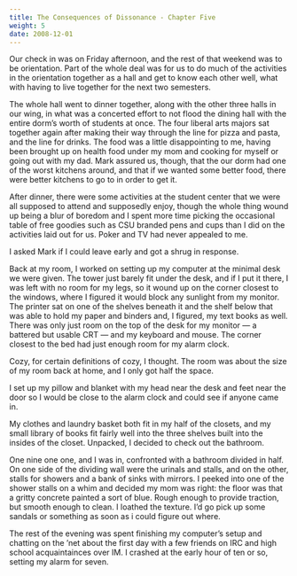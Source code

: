 ```yaml
---
title: The Consequences of Dissonance - Chapter Five
weight: 5
date: 2008-12-01
---
```


Our check in was on Friday afternoon, and the rest of that weekend was
to be orientation. Part of the whole deal was for us to do much of the
activities in the orientation together as a hall and get to know each
other well, what with having to live together for the next two
semesters.

The whole hall went to dinner together, along with the other three halls
in our wing, in what was a concerted effort to not flood the dining hall
with the entire dorm’s worth of students at once. The four liberal arts
majors sat together again after making their way through the line for
pizza and pasta, and the line for drinks. The food was a little
disappointing to me, having been brought up on health food under my mom
and cooking for myself or going out with my dad. Mark assured us,
though, that the our dorm had one of the worst kitchens around, and that
if we wanted some better food, there were better kitchens to go to in
order to get it.

After dinner, there were some activities at the student center that we
were all supposed to attend and supposedly enjoy, though the whole thing
wound up being a blur of boredom and I spent more time picking the
occasional table of free goodies such as CSU branded pens and cups than
I did on the activities laid out for us. Poker and TV had never appealed
to me.

I asked Mark if I could leave early and got a shrug in response.

Back at my room, I worked on setting up my computer at the minimal desk
we were given. The tower just barely fit under the desk, and if I put it
there, I was left with no room for my legs, so it wound up on the corner
closest to the windows, where I figured it would block any sunlight from
my monitor. The printer sat on one of the shelves beneath it and the
shelf below that was able to hold my paper and binders and, I figured,
my text books as well. There was only just room on the top of the desk
for my monitor — a battered but usable CRT — and my keyboard and mouse.
The corner closest to the bed had just enough room for my alarm clock.

Cozy, for certain definitions of cozy, I thought. The room was about the
size of my room back at home, and I only got half the space.

I set up my pillow and blanket with my head near the desk and feet near
the door so I would be close to the alarm clock and could see if anyone
came in.

My clothes and laundry basket both fit in my half of the closets, and my
small library of books fit fairly well into the three shelves built into
the insides of the closet. Unpacked, I decided to check out the
bathroom.

One nine one one, and I was in, confronted with a bathroom divided in
half. On one side of the dividing wall were the urinals and stalls, and
on the other, stalls for showers and a bank of sinks with mirrors. I
peeked into one of the shower stalls on a whim and decided my mom was
right: the floor was that a gritty concrete painted a sort of blue.
Rough enough to provide traction, but smooth enough to clean. I loathed
the texture. I’d go pick up some sandals or something as soon as i could
figure out where.

The rest of the evening was spent finishing my computer’s setup and
chatting on the ’net about the first day with a few friends on IRC and
high school acquaintainces over IM. I crashed at the early hour of ten
or so, setting my alarm for seven.
